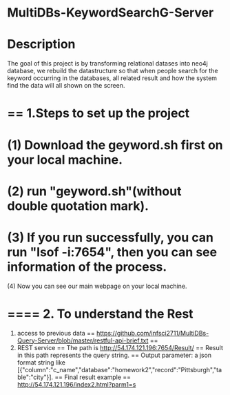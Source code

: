 # MultiDBs-KeywordSearchG-Server


Description
====
The goal of this project is by transforming relational datases into neo4j database, we rebuild the datastructure so that when people search for the keyword occurring in the databases, all related result and how the system find the data will all shown on the screen.

==
1.Steps to set up the project
==
(1) Download the geyword.sh first on your local machine.
==
(2) run "geyword.sh"(without double quotation mark).
==
(3) If you run successfully, you can run "lsof -i:7654", then you can see information of the process.
==
(4) Now you can see our main webpage on your local machine.

====
2. To understand the Rest
==
1) access to previous data
==
https://github.com/infsci2711/MultiDBs-Query-Server/blob/master/restful-api-brief.txt
==
2) REST service
==
The path is http://54.174.121.196:7654/Result/ 
==
Result in this path represents the query string. 
==
Output parameter: a json format string like [{"column":"c_name","database":"homework2","record":"Pittsburgh","table":"city"}].
==
Final result example
==
http://54.174.121.196/index2.html?parm1=s

